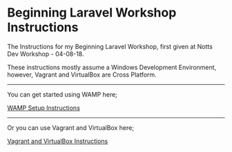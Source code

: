 # Beginning Laravel Workshop Instructions

The Instructions for my Beginning Laravel Workshop, first given at Notts Dev Workshop - 04-08-18.

These instructions mostly assume a Windows Development Environment, however, Vagrant and VirtualBox are Cross Platform.

---

You can get started using WAMP here;

[WAMP Setup Instructions](SetupInstructions/WAMP/wamp-1.md)

---

Or you can use Vagrant and VirtualBox here;

[Vagrant and VirtualBox Instructions](SetupInstructions/Vagrant/vagrant-1.md)